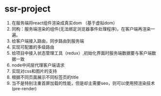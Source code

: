 # ssr-project

1. 在服务端将react组件渲染成真实dom （基于虚拟dom）
2. 同构：服务端渲染的组件(无法绑定浏览器事件处理程序)，在客户端再渲染一遍。
3. 给客户端接入路由，同步路由到服务端
4. 实现可配置的多级路由
5. 给项目中接入状态管理工具（redux）,初始化界面时服务端数据要与客户端数据一致
6. node中间层代理客户端请求
7. 实现对css和图片的支持
8. 根据不同页面展示不同标签页的title
9. 当不是特别注重首屏加载的性能，但是却主需要seo，则可以使用预渲染技术 (pre-render)
